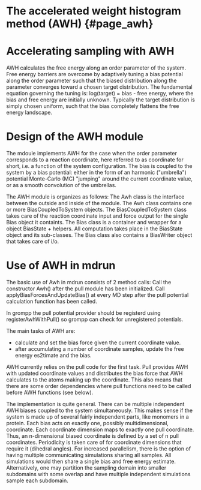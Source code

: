 The accelerated weight histogram method (AWH) {#page_awh}
=============================================

Accelerating sampling with AWH
==============================

AWH calculates the free energy along an order parameter of the system.
Free energy barriers are overcome by adaptively tuning a bias potential along
the order parameter such that the biased distribution along the parameter
converges toward a chosen target distribution.
The fundamental equation governing the tuning is: log(target) = bias - free energy, where
the bias and free energy are initially unknown. Typically the target distribution is simply
chosen uniform, such that the bias completely flattens the free energy landscape.


Design of the AWH module
========================

The mdoule implements AWH for the case when the order parameter corresponds to a reaction coordinate,
here referred to as coordinate for short, i.e. a function of the system configuration.
The bias is coupled to the system by a bias potential: either in the form of an harmonic ("umbrella") potential
Monte-Carlo (MC) "jumping" around the current coordinate value, or as a smooth convolution of the umbrellas.

The AWH module is organizes as follows:
The Awh class is the interface between the outside and inside of the module.
The Awh class contains one or more BiasCoupledToSystem objects.
The BiasCoupledToSystem class takes care of the reaction coordinate input
and force output for the single Bias object it containts.
The Bias class is a container and wrapper for a object BiasState + helpers.
All computation takes place in the BiasState object and its sub-classes.
The Bias class also contains a BiasWriter object that takes care of i/o.

Use of AWH in mdrun
===================

The basic use of Awh in mdrun consists of 2 method calls:
Call the constructor Awh() after the pull module has been initialized.
Call applyBiasForcesAndUpdateBias() at every MD step after the pull
potential calculation function has been called.

In grompp the pull potential provider should be registerd using
registerAwhWithPull() so grompp can check for unregistered potentials.

The main tasks of AWH are:
- calculate and set the bias force given the current coordinate value.
- after accumulating a number of coordinate samples, update the free energy es2timate and the bias.

AWH currently relies on the pull code for the first task. Pull provides AWH with updated coordinate values
and distributes the bias force that AWH calculates to the atoms making up the coordinate. This
also means that there are some order dependencies where pull functions need to be called before AWH
functions (see below).

The implementation is quite general. There can be multiple independent AWH biases coupled to the system
simultaneously. This makes sense if the system is made up of several fairly independent parts,
like monomers in a protein. Each bias acts on exactly one, possibly multidimensional, coordinate.
Each coordinate dimension maps to exactly one pull coordinate. Thus, an n-dimensional
biased coordinate is defined by a set of n pull coordinates. Periodicity is taken care of for coordinate
dimensions that require it (dihedral angles). For increased parallelism, there is the option of
having multiple communicating simulations sharing all samples. All simulations would then share a single
bias and free energy estimate. Alternatively, one may partition the sampling domain into smaller
subdomains with some overlap and have multiple independent simulations sample each subdomain.

